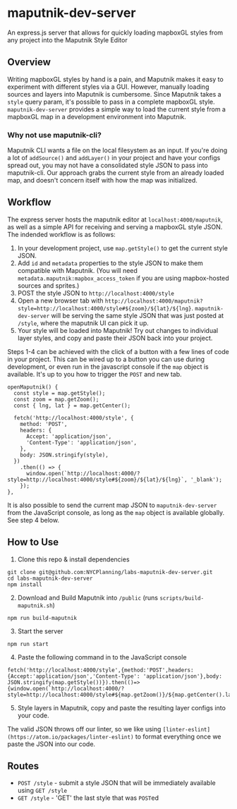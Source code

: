 # maputnik-dev-server
An express.js server that allows for quickly loading mapboxGL styles from any project into the Maputnik Style Editor

## Overview
Writing mapboxGL styles by hand is a pain, and Maputnik makes it easy to experiment with different styles via a GUI.  However, manually loading sources and layers into Maputnik is cumbersome.  Since Maputnik takes a `style` query param, it's possible to pass in a complete mapboxGL style.  `maputnik-dev-server` provides a simple way to load the current style from a mapboxGL map in a development environment into Maputnik.

### Why not use maputnik-cli?  
Maputnik CLI wants a file on the local filesystem as an input.  If you're doing a lot of `addSource()` and `addLayer()` in your project and have your configs spread out, you may not have a consolidated style JSON to pass into maputnik-cli.  Our approach grabs the current style from an already loaded map, and doesn't concern itself with how the map was initialized.

## Workflow

The express server hosts the maputnik editor at `localhost:4000/maputnik`, as well as a simple API for receiving and serving a mapboxGL style JSON. The indended workflow is as follows:

1) In your development project, use `map.getStyle()` to get the current style JSON.
2) Add `id` and `metadata` properties to the style JSON to make them compatible with Maputnik. (You will need `metadata.maputnik:mapbox_access_token` if you are using mapbox-hosted sources and sprites.)
3) POST the style JSON to `http://localhost:4000/style`
4) Open a new browser tab with `http://localhost:4000/maputnik?style=http://localhost:4000/style#${zoom}/${lat}/${lng}`.  `maputnik-dev-server` will be serving the same style JSON that was just posted at `/style`, where the maputnik UI can pick it up.
5) Your style will be loaded into Maputnik!  Try out changes to individual layer styles, and copy and paste their JSON back into your project.

Steps 1-4 can be achieved with the click of a button with a few lines of code in your project.  This can be wired up to a button you can use during development, or even run in the javascript console if the `map` object is available.  It's up to you how to trigger the `POST` and new tab.

```
openMaputnik() {
  const style = map.getStyle();
  const zoom = map.getZoom();
  const { lng, lat } = map.getCenter();

  fetch('http://localhost:4000/style', {
    method: 'POST',
    headers: {
      Accept: 'application/json',
      'Content-Type': 'application/json',
    },
    body: JSON.stringify(style),
  })
    .then(() => {
      window.open(`http://localhost:4000/?style=http://localhost:4000/style#${zoom}/${lat}/${lng}`, '_blank');
    });
},
```  

It is also possible to send the current map JSON to `maputnik-dev-server` from the JavaScript console, as long as the `map` object is available globally.  See step 4 below.

## How to Use

1. Clone this repo & install dependencies
  ```
  git clone git@github.com:NYCPlanning/labs-maputnik-dev-server.git
  cd labs-maputnik-dev-server
  npm install
  ```

2. Download and Build Maputnik into `/public` (runs `scripts/build-maputnik.sh`)

  ```
  npm run build-maputnik
  ```

3. Start the server
  ```
  npm run start
  ```

4. Paste the following command in to the JavaScript console
```
fetch('http://localhost:4000/style',{method:'POST',headers:{Accept:'application/json','Content-Type': 'application/json'},body: JSON.stringify(map.getStyle())}).then(()=>{window.open(`http://localhost:4000/?style=http://localhost:4000/style#${map.getZoom()}/${map.getCenter().lat}/${map.getCenter().lng}`,'_blank');});
```

5. Style layers in Maputnik, copy and paste the resulting layer configs into your code.

The valid JSON throws off our linter, so we like using `[linter-eslint](https://atom.io/packages/linter-eslint)` to format everything once we paste the JSON into our code.

## Routes

- `POST /style` - submit a style JSON that will be immediately available using `GET /style`
- `GET /style` - 'GET' the last style that was `POST`ed

